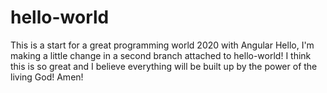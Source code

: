 # hello-world
This is a start for a great programming world 2020 with Angular
Hello, I'm making a little change in a second branch attached to hello-world!
I think this is so great and I believe everything will be built up by the power of the living God! Amen!
